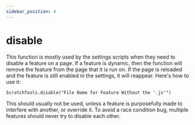 ```yaml
---
sidebar_position: 4
---
```


# disable
This function is mostly used by the settings scripts when they need to disable a feature on a page. If a feature is dynamic, then the function will remove the feature from the page that it is run on. If the page is reloaded and the feature is still enabled in the settings, it will reappear. Here's how to use it:
```
ScratchTools.disable("File Name for Feature Without the '.js'")
```
This should usually not be used, unless a feature is purposefully made to interfere with another, or override it. To avoid a race condition bug, multiple features should never try to disable each other.
